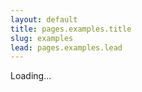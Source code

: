 ```yaml
---
layout: default
title: pages.examples.title
slug: examples
lead: pages.examples.lead
---
```


<div id="examples">Loading...</div>

